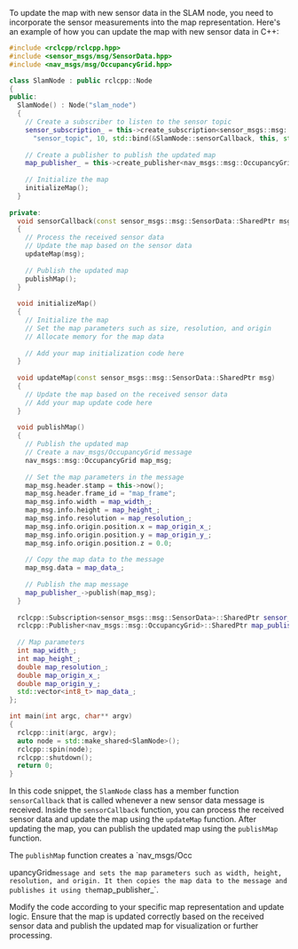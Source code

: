 To update the map with new sensor data in the SLAM node, you need to incorporate the sensor measurements into the map representation. Here's an example of how you can update the map with new sensor data in C++:

```cpp
#include <rclcpp/rclcpp.hpp>
#include <sensor_msgs/msg/SensorData.hpp>
#include <nav_msgs/msg/OccupancyGrid.hpp>

class SlamNode : public rclcpp::Node
{
public:
  SlamNode() : Node("slam_node")
  {
    // Create a subscriber to listen to the sensor topic
    sensor_subscription_ = this->create_subscription<sensor_msgs::msg::SensorData>(
      "sensor_topic", 10, std::bind(&SlamNode::sensorCallback, this, std::placeholders::_1));
      
    // Create a publisher to publish the updated map
    map_publisher_ = this->create_publisher<nav_msgs::msg::OccupancyGrid>("map_topic", 10);
    
    // Initialize the map
    initializeMap();
  }
  
private:
  void sensorCallback(const sensor_msgs::msg::SensorData::SharedPtr msg)
  {
    // Process the received sensor data
    // Update the map based on the sensor data
    updateMap(msg);
    
    // Publish the updated map
    publishMap();
  }
  
  void initializeMap()
  {
    // Initialize the map
    // Set the map parameters such as size, resolution, and origin
    // Allocate memory for the map data
    
    // Add your map initialization code here
  }
  
  void updateMap(const sensor_msgs::msg::SensorData::SharedPtr msg)
  {
    // Update the map based on the received sensor data
    // Add your map update code here
  }
  
  void publishMap()
  {
    // Publish the updated map
    // Create a nav_msgs/OccupancyGrid message
    nav_msgs::msg::OccupancyGrid map_msg;
    
    // Set the map parameters in the message
    map_msg.header.stamp = this->now();
    map_msg.header.frame_id = "map_frame";
    map_msg.info.width = map_width_;
    map_msg.info.height = map_height_;
    map_msg.info.resolution = map_resolution_;
    map_msg.info.origin.position.x = map_origin_x_;
    map_msg.info.origin.position.y = map_origin_y_;
    map_msg.info.origin.position.z = 0.0;
    
    // Copy the map data to the message
    map_msg.data = map_data_;
    
    // Publish the map message
    map_publisher_->publish(map_msg);
  }
  
  rclcpp::Subscription<sensor_msgs::msg::SensorData>::SharedPtr sensor_subscription_;
  rclcpp::Publisher<nav_msgs::msg::OccupancyGrid>::SharedPtr map_publisher_;
  
  // Map parameters
  int map_width_;
  int map_height_;
  double map_resolution_;
  double map_origin_x_;
  double map_origin_y_;
  std::vector<int8_t> map_data_;
};

int main(int argc, char** argv)
{
  rclcpp::init(argc, argv);
  auto node = std::make_shared<SlamNode>();
  rclcpp::spin(node);
  rclcpp::shutdown();
  return 0;
}
```

In this code snippet, the `SlamNode` class has a member function `sensorCallback` that is called whenever a new sensor data message is received. Inside the `sensorCallback` function, you can process the received sensor data and update the map using the `updateMap` function. After updating the map, you can publish the updated map using the `publishMap` function.

The `publishMap` function creates a `nav_msgs/Occ

upancyGrid` message and sets the map parameters such as width, height, resolution, and origin. It then copies the map data to the message and publishes it using the `map_publisher_`.

Modify the code according to your specific map representation and update logic. Ensure that the map is updated correctly based on the received sensor data and publish the updated map for visualization or further processing.
